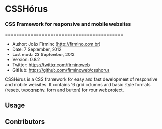 <h1>CSSHórus</h1>
<h3>CSS Framework for responsive and mobile websites</h3>
==========================================

* Author:    João Firmino (<http://firmino.com.br>)
* Date:      7 September, 2012
* Last mod.: 23 September, 2012
* Version:   0.8.2
* Twitter:   <https://twitter.com/firminoweb>
* GitHub:    <https://github.com/firminoweb/csshorus>


CSSHórus is a CSS framework for easy and fast development of responsive and mobile websites. It contains 16 grid columns and basic style formats (resets, typography, form and button) for your web project.


Usage
-----


Contributors
------------



